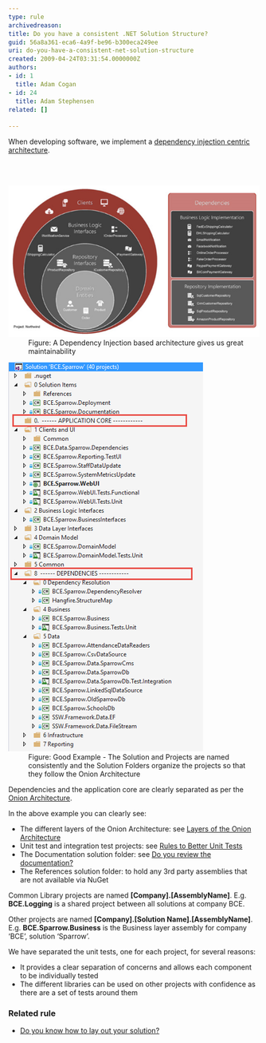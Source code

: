```yaml
---
type: rule
archivedreason: 
title: Do you have a consistent .NET Solution Structure?
guid: 56a8a361-eca6-4a9f-be96-b300eca249ee
uri: do-you-have-a-consistent-net-solution-structure
created: 2009-04-24T03:31:54.0000000Z
authors:
- id: 1
  title: Adam Cogan
- id: 24
  title: Adam Stephensen
related: []

---
```



<p>​​​When developing software, we implement a <a href="/do-you-use-a-dependency-injection-centric-architecture">dependency injection centric architecture</a>.</p>
<br><excerpt class='endintro'></excerpt><br>
<dl class="image"><dt> 
      <img class="ms-rteCustom-ImageArea" alt="Dependency Injection based architecture" src="dependency-injection-structure.png" /> 
   </dt><dd>Figure: A Dependency Injection based architecture gives us great maintainability</dd></dl><dl class="goodImage"><dt> 
      <img class="ms-rteCustom-ImageArea" alt="solutionlayout.png" src="solution-structure.png" /> 
   </dt><dd>Figure: Good Example - The Solution and Projects are named consistently and the Solution Folders organize the projects so that they follow the Onion Architecture</dd></dl><p>Dependencies and the application core are clearly separated as per the 
   <a href="/do-you-use-a-dependency-injection-centric-architecture">Onion Architecture</a>.</p><p>In the above example you can clearly see:</p><ul><li>The different layers of the Onion Architecture: see 
      <a href="/do-you-know-the-layers-of-the-onion-architecture">Layers of the Onion Architecture</a></li><li>
      <a>Unit test and integration test projects: see </a> 
      <a href="http://www.ssw.com.au/ssw/standards/rules/RulesToBetterUnitTests.aspx">Rules to Better Unit Tests</a></li><li>The Documentation solution folder: see 
      <a href="/do-you-review-the-documentation">Do you review the documentation?</a>​</li><li>The References solution folder: to hold any 3rd party assemblies that are not available via NuGet</li></ul><p>Common Library projects are named 
   <strong>[Company].[AssemblyName]</strong>. E.g. 
   <strong>BCE.Logging</strong> is a shared project between all solutions at company BCE.</p><p>Other projects are named 
   <strong>[Company].[Solution Name].[AssemblyName]</strong>. E.g. 
   <strong>BCE.Sparrow.Business</strong> is the Business layer assembly for company ‘BCE’, solution ‘Sparrow’.</p><p>We have separated the unit tests, one for each project, for several reasons:</p><ul><li>It provides a clear separation of concerns and allows each component to be individually tested</li><li>The different libraries can be used on other projects with confidence as there are a set of tests around them</li></ul>
<h3>Related rule</h3><ul><li><a href="/do-you-know-how-to-lay-out-your-solution">Do you know how to lay out your solution?</a></li></ul>



